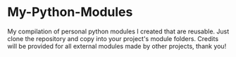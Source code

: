 # My-Python-Modules
My compilation of personal python modules I created that are reusable. Just clone the repository and copy into your project's module folders. Credits will be provided for all external modules made by other projects, thank you!
